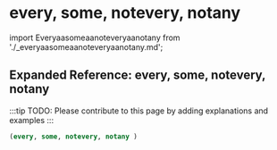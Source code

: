 # every, some, notevery, notany

import Everyaasomeaanoteveryaanotany from './_everyaasomeaanoteveryaanotany.md';

<Everyaasomeaanoteveryaanotany />

## Expanded Reference: every, some, notevery, notany

:::tip
TODO: Please contribute to this page by adding explanations and examples
:::

```lisp
(every, some, notevery, notany )
```
